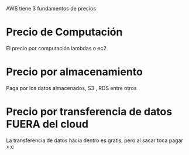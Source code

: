 
AWS tiene 3 fundamentos de precios

# Precio de Computación
El precio por computación lambdas o ec2

# Precio por almacenamiento
Paga por los datos almacenados, S3 , RDS entre otros

# Precio por transferencia de datos FUERA del cloud

La transferencia de datos hacia dentro es gratis, pero al sacar toca pagar >:c